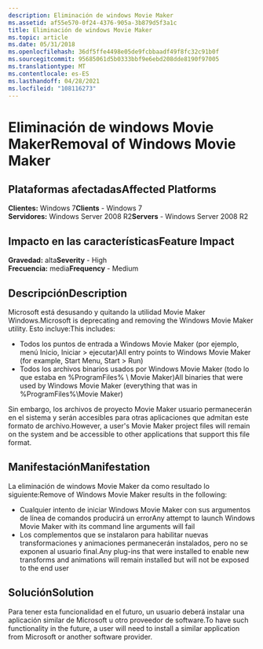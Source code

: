 ```yaml
---
description: Eliminación de windows Movie Maker
ms.assetid: af55e570-0f24-4376-905a-3b879d5f3a1c
title: Eliminación de windows Movie Maker
ms.topic: article
ms.date: 05/31/2018
ms.openlocfilehash: 36df5ffe4498e05de9fcbbaadf49f8fc32c91b0f
ms.sourcegitcommit: 95685061d5b0333bbf9e6ebd208dde8190f97005
ms.translationtype: MT
ms.contentlocale: es-ES
ms.lasthandoff: 04/28/2021
ms.locfileid: "108116273"
---
```

# <a name="removal-of-windows-movie-maker"></a><span data-ttu-id="85374-103">Eliminación de windows Movie Maker</span><span class="sxs-lookup"><span data-stu-id="85374-103">Removal of Windows Movie Maker</span></span>

## <a name="affected-platforms"></a><span data-ttu-id="85374-104">Plataformas afectadas</span><span class="sxs-lookup"><span data-stu-id="85374-104">Affected Platforms</span></span>

<span data-ttu-id="85374-105">**Clientes:** Windows 7</span><span class="sxs-lookup"><span data-stu-id="85374-105">**Clients** - Windows 7</span></span>  
<span data-ttu-id="85374-106">**Servidores:** Windows Server 2008 R2</span><span class="sxs-lookup"><span data-stu-id="85374-106">**Servers** - Windows Server 2008 R2</span></span>  









## <a name="feature-impact"></a><span data-ttu-id="85374-107">Impacto en las características</span><span class="sxs-lookup"><span data-stu-id="85374-107">Feature Impact</span></span>

 <span data-ttu-id="85374-108">**Gravedad:** alta</span><span class="sxs-lookup"><span data-stu-id="85374-108">**Severity** - High</span></span>  
<span data-ttu-id="85374-109">**Frecuencia:** media</span><span class="sxs-lookup"><span data-stu-id="85374-109">**Frequency** - Medium</span></span>  


## <a name="description"></a><span data-ttu-id="85374-110">Descripción</span><span class="sxs-lookup"><span data-stu-id="85374-110">Description</span></span>

<span data-ttu-id="85374-111">Microsoft está desusando y quitando la utilidad Movie Maker Windows.</span><span class="sxs-lookup"><span data-stu-id="85374-111">Microsoft is deprecating and removing the Windows Movie Maker utility.</span></span> <span data-ttu-id="85374-112">Esto incluye:</span><span class="sxs-lookup"><span data-stu-id="85374-112">This includes:</span></span>

-   <span data-ttu-id="85374-113">Todos los puntos de entrada a Windows Movie Maker (por ejemplo, menú Inicio, Iniciar > ejecutar)</span><span class="sxs-lookup"><span data-stu-id="85374-113">All entry points to Windows Movie Maker (for example, Start Menu, Start > Run)</span></span>
-   <span data-ttu-id="85374-114">Todos los archivos binarios usados por Windows Movie Maker (todo lo que estaba en %ProgramFiles% \\ Movie Maker)</span><span class="sxs-lookup"><span data-stu-id="85374-114">All binaries that were used by Windows Movie Maker (everything that was in %ProgramFiles%\\Movie Maker)</span></span>

<span data-ttu-id="85374-115">Sin embargo, los archivos de proyecto Movie Maker usuario permanecerán en el sistema y serán accesibles para otras aplicaciones que admitan este formato de archivo.</span><span class="sxs-lookup"><span data-stu-id="85374-115">However, a user's Movie Maker project files will remain on the system and be accessible to other applications that support this file format.</span></span>

## <a name="manifestation"></a><span data-ttu-id="85374-116">Manifestación</span><span class="sxs-lookup"><span data-stu-id="85374-116">Manifestation</span></span>

<span data-ttu-id="85374-117">La eliminación de windows Movie Maker da como resultado lo siguiente:</span><span class="sxs-lookup"><span data-stu-id="85374-117">Remove of Windows Movie Maker results in the following:</span></span>

-   <span data-ttu-id="85374-118">Cualquier intento de iniciar Windows Movie Maker con sus argumentos de línea de comandos producirá un error</span><span class="sxs-lookup"><span data-stu-id="85374-118">Any attempt to launch Windows Movie Maker with its command line arguments will fail</span></span>
-   <span data-ttu-id="85374-119">Los complementos que se instalaron para habilitar nuevas transformaciones y animaciones permanecerán instalados, pero no se exponen al usuario final.</span><span class="sxs-lookup"><span data-stu-id="85374-119">Any plug-ins that were installed to enable new transforms and animations will remain installed but will not be exposed to the end user</span></span>

## <a name="solution"></a><span data-ttu-id="85374-120">Solución</span><span class="sxs-lookup"><span data-stu-id="85374-120">Solution</span></span>

<span data-ttu-id="85374-121">Para tener esta funcionalidad en el futuro, un usuario deberá instalar una aplicación similar de Microsoft u otro proveedor de software.</span><span class="sxs-lookup"><span data-stu-id="85374-121">To have such functionality in the future, a user will need to install a similar application from Microsoft or another software provider.</span></span>

 

 



